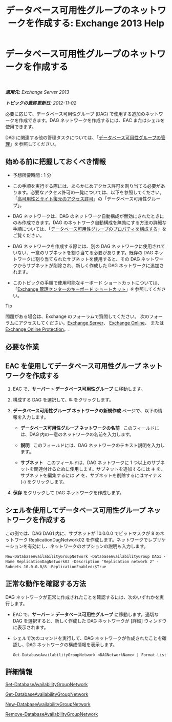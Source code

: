 ﻿---
title: 'データベース可用性グループのネットワークを作成する: Exchange 2013 Help'
TOCTitle: データベース可用性グループのネットワークを作成する
ms:assetid: 6caec7be-788a-4058-87a7-f31c575b870c
ms:mtpsurl: https://technet.microsoft.com/ja-jp/library/Dd298051(v=EXCHG.150)
ms:contentKeyID: 48269621
ms.date: 05/23/2018
mtps_version: v=EXCHG.150
ms.translationtype: MT
---

# データベース可用性グループのネットワークを作成する

 

_**適用先:** Exchange Server 2013_

_**トピックの最終更新日:** 2012-11-02_

必要に応じて、データベース可用性グループ (DAG) で使用する追加のネットワークを作成できます。DAG ネットワークを作成するには、EAC またはシェルを使用できます。

DAG に関連する他の管理タスクについては、「[データベース可用性グループの管理](managing-database-availability-groups-exchange-2013-help.md)」を参照してください。

## 始める前に把握しておくべき情報

  - 予想所要時間 : 1 分

  - この手順を実行する際には、あらかじめアクセス許可を割り当てる必要があります。必要なアクセス許可の一覧については、以下を参照してください。「[高可用性とサイト復元のアクセス許可](high-availability-and-site-resilience-permissions-exchange-2013-help.md)」の「データベース可用性グループ」。

  - DAG ネットワークは、DAG のネットワーク自動構成が無効にされたときにのみ作成できます。DAG のネットワーク自動構成を無効にする方法の詳細な手順については、「[データベース可用性グループのプロパティを構成する](configure-database-availability-group-properties-exchange-2013-help.md)」をご覧ください。

  - DAG ネットワークを作成する際には、別の DAG ネットワークに使用されていない、一意のサブネットを割り当てる必要があります。既存の DAG ネットワークに割り当てられたサブネットを使用すると、その DAG ネットワークからサブネットが削除され、新しく作成した DAG ネットワークに追加されます。

  - このトピックの手順で使用可能なキーボード ショートカットについては、「[Exchange 管理センターのキーボード ショートカット](keyboard-shortcuts-in-the-exchange-admin-center-exchange-online-protection-help.md)」を参照してください。


> [!TIP]
> 問題がある場合は、Exchange のフォーラムで質問してください。 次のフォーラムにアクセスしてください。<A href="https://go.microsoft.com/fwlink/p/?linkid=60612">Exchange Server</A>、 <A href="https://go.microsoft.com/fwlink/p/?linkid=267542">Exchange Online</A>、 または <A href="https://go.microsoft.com/fwlink/p/?linkid=285351">Exchange Online Protection</A>。.



## 必要な作業

## EAC を使用してデータベース可用性グループ ネットワークを作成する

1.  EAC で、<strong>サーバー</strong> \> <strong>データベース可用性グループ</strong> に移動します。

2.  構成する DAG を選択して、![DAG ネットワークの追加](images/Dd298051.befcdc4e-7f7a-451d-a0a8-608c79f5d186(EXCHG.150).gif "DAG ネットワークの追加") をクリックします。

3.      
    <strong>データベース可用性グループ ネットワークの新規作成</strong> ページで、以下の情報を入力します。
    
      - <strong>データベース可用性グループ ネットワークの名前</strong>   このフィールドには、DAG 内の一意のネットワークの名前を入力します。
    
      - <strong>説明</strong>   このフィールドには、DAG ネットワークのテキスト説明を入力します。
    
      - <strong>サブネット</strong>   このフィールドは、DAG ネットワークに 1 つ以上のサブネットを関連付けるために使用します。サブネットを追加するには ![\[追加\] アイコン](images/JJ218640.c1e75329-d6d7-4073-a27d-498590bbb558(EXCHG.150).gif "[追加] アイコン") を、サブネットを編集するには ![編集アイコン](images/Bb124582.6f53ccb2-1f13-4c02-bea0-30690e6ea71d(EXCHG.150).gif "編集アイコン") を、サブネットを削除するにはマイナス (-) をクリックします。

4.  <strong>保存</strong> をクリックして DAG ネットワークを作成します。

## シェルを使用してデータベース可用性グループ ネットワークを作成する

この例では、DAG DAG1 内に、サブネットが 10.0.0.0 でビットマスクが 8 のネットワーク ReplicationDagNetwork02 を作成します。ネットワークでレプリケーションを有効にし、ネットワークのオプションの説明も入力します。

    New-DatabaseAvailabilityGroupNetwork -DatabaseAvailabilityGroup DAG1 -Name ReplicationDagNetwork02 -Description "Replication network 2" -Subnets 10.0.0.0/8 -ReplicationEnabled:$True

## 正常な動作を確認する方法

DAG ネットワークが正常に作成されたことを確認するには、次のいずれかを実行します。

  - EAC で、<strong>サーバー</strong> \> <strong>データベース可用性グループ</strong> に移動します。適切な DAG を選択すると、新しく作成した DAG ネットワークが \[詳細\] ウィンドウに表示されます。

  - シェルで次のコマンドを実行して、DAG ネットワークが作成されたことを確認し、DAG ネットワークの構成情報を表示します。
    
        Get-DatabaseAvailabilityGroupNetwork <DAGNetworkName> | Format-List

## 詳細情報

[Set-DatabaseAvailabilityGroupNetwork](https://technet.microsoft.com/ja-jp/library/dd298008\(v=exchg.150\))

[Get-DatabaseAvailabilityGroupNetwork](https://technet.microsoft.com/ja-jp/library/dd297938\(v=exchg.150\))

[New-DatabaseAvailabilityGroupNetwork](https://technet.microsoft.com/ja-jp/library/dd335225\(v=exchg.150\))

[Remove-DatabaseAvailabilityGroupNetwork](https://technet.microsoft.com/ja-jp/library/dd298131\(v=exchg.150\))


